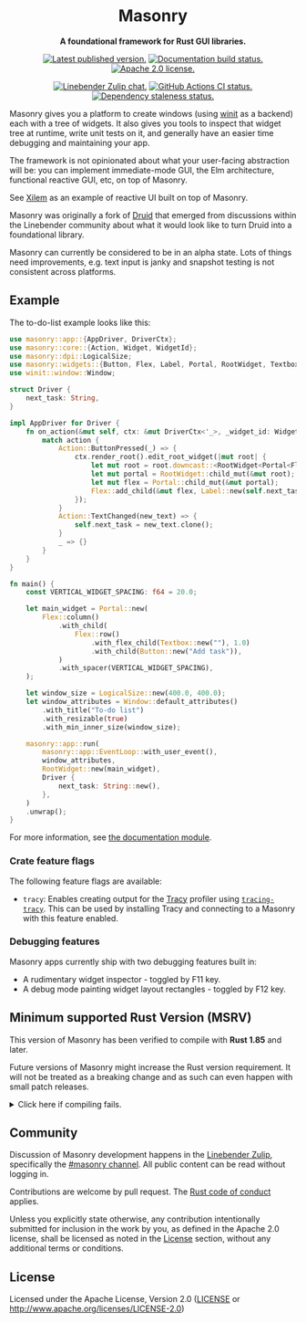 <div align="center">

# Masonry

**A foundational framework for Rust GUI libraries.**

[![Latest published version.](https://img.shields.io/crates/v/masonry.svg)](https://crates.io/crates/masonry)
[![Documentation build status.](https://img.shields.io/docsrs/masonry.svg)](https://docs.rs/masonry)
[![Apache 2.0 license.](https://img.shields.io/badge/license-Apache--2.0-blue.svg)](#license)

[![Linebender Zulip chat.](https://img.shields.io/badge/Linebender-%23masonry-blue?logo=Zulip)](https://xi.zulipchat.com/#narrow/stream/317477-masonry)
[![GitHub Actions CI status.](https://img.shields.io/github/actions/workflow/status/linebender/xilem/ci.yml?logo=github&label=CI)](https://github.com/linebender/xilem/actions)
[![Dependency staleness status.](https://deps.rs/crate/masonry/latest/status.svg)](https://deps.rs/crate/masonry)

</div>

<!-- We use cargo-rdme to update the README with the contents of lib.rs.
To edit the following section, update it in lib.rs, then run:
cargo rdme --workspace-project=color --heading-base-level=0
Full documentation at https://github.com/orium/cargo-rdme -->

<!-- Intra-doc links used in lib.rs should be evaluated here.
See https://linebender.org/blog/doc-include/ for related discussion. -->

<!-- cargo-rdme start -->

Masonry gives you a platform to create windows (using [winit] as a backend) each with a tree of widgets. It also gives you tools to inspect that widget tree at runtime, write unit tests on it, and generally have an easier time debugging and maintaining your app.

The framework is not opinionated about what your user-facing abstraction will be: you can implement immediate-mode GUI, the Elm architecture, functional reactive GUI, etc, on top of Masonry.

See [Xilem] as an example of reactive UI built on top of Masonry.

Masonry was originally a fork of [Druid] that emerged from discussions within the Linebender community about what it would look like to turn Druid into a foundational library.

Masonry can currently be considered to be in an alpha state.
Lots of things need improvements, e.g. text input is janky and snapshot testing is not consistent across platforms.

## Example

The to-do-list example looks like this:

```rust
use masonry::app::{AppDriver, DriverCtx};
use masonry::core::{Action, Widget, WidgetId};
use masonry::dpi::LogicalSize;
use masonry::widgets::{Button, Flex, Label, Portal, RootWidget, Textbox};
use winit::window::Window;

struct Driver {
    next_task: String,
}

impl AppDriver for Driver {
    fn on_action(&mut self, ctx: &mut DriverCtx<'_>, _widget_id: WidgetId, action: Action) {
        match action {
            Action::ButtonPressed(_) => {
                ctx.render_root().edit_root_widget(|mut root| {
                    let mut root = root.downcast::<RootWidget<Portal<Flex>>>();
                    let mut portal = RootWidget::child_mut(&mut root);
                    let mut flex = Portal::child_mut(&mut portal);
                    Flex::add_child(&mut flex, Label::new(self.next_task.clone()));
                });
            }
            Action::TextChanged(new_text) => {
                self.next_task = new_text.clone();
            }
            _ => {}
        }
    }
}

fn main() {
    const VERTICAL_WIDGET_SPACING: f64 = 20.0;

    let main_widget = Portal::new(
        Flex::column()
            .with_child(
                Flex::row()
                    .with_flex_child(Textbox::new(""), 1.0)
                    .with_child(Button::new("Add task")),
            )
            .with_spacer(VERTICAL_WIDGET_SPACING),
    );

    let window_size = LogicalSize::new(400.0, 400.0);
    let window_attributes = Window::default_attributes()
        .with_title("To-do list")
        .with_resizable(true)
        .with_min_inner_size(window_size);

    masonry::app::run(
        masonry::app::EventLoop::with_user_event(),
        window_attributes,
        RootWidget::new(main_widget),
        Driver {
            next_task: String::new(),
        },
    )
    .unwrap();
}
```

For more information, see [the documentation module](https://docs.rs/masonry/latest/masonry/doc/).

### Crate feature flags

The following feature flags are available:

- `tracy`: Enables creating output for the [Tracy](https://github.com/wolfpld/tracy) profiler using [`tracing-tracy`][tracing_tracy].
  This can be used by installing Tracy and connecting to a Masonry with this feature enabled.

### Debugging features

Masonry apps currently ship with two debugging features built in:
- A rudimentary widget inspector - toggled by F11 key.
- A debug mode painting widget layout rectangles - toggled by F12 key.

[winit]: https://crates.io/crates/winit
[Druid]: https://crates.io/crates/druid
[Xilem]: https://crates.io/crates/xilem
[tracing_tracy]: https://crates.io/crates/tracing-tracy

<!-- cargo-rdme end -->

## Minimum supported Rust Version (MSRV)

This version of Masonry has been verified to compile with **Rust 1.85** and later.

Future versions of Masonry might increase the Rust version requirement.
It will not be treated as a breaking change and as such can even happen with small patch releases.

<details>
<summary>Click here if compiling fails.</summary>

As time has passed, some of Masonry's dependencies could have released versions with a higher Rust requirement.
If you encounter a compilation issue due to a dependency and don't want to upgrade your Rust toolchain, then you could downgrade the dependency.

```sh
# Use the problematic dependency's name and version
cargo update -p package_name --precise 0.1.1
```

</details>

## Community

Discussion of Masonry development happens in the [Linebender Zulip](https://xi.zulipchat.com/), specifically the [#masonry channel](https://xi.zulipchat.com/#narrow/stream/317477-masonry).
All public content can be read without logging in.

Contributions are welcome by pull request. The [Rust code of conduct] applies.

Unless you explicitly state otherwise, any contribution intentionally submitted for inclusion in the work by you, as defined in the Apache 2.0 license, shall be licensed as noted in the [License](#license) section, without any additional terms or conditions.

## License

Licensed under the Apache License, Version 2.0 ([LICENSE](LICENSE) or <http://www.apache.org/licenses/LICENSE-2.0>)

[Rust code of conduct]: https://www.rust-lang.org/policies/code-of-conduct
